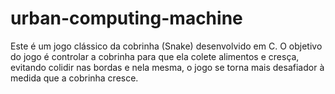 # urban-computing-machine
Este é um jogo clássico da cobrinha (Snake) desenvolvido em C. O objetivo do jogo é controlar a cobrinha para que ela colete alimentos e cresça, evitando colidir nas bordas e nela mesma, o jogo se torna mais desafiador à medida que a cobrinha cresce.
